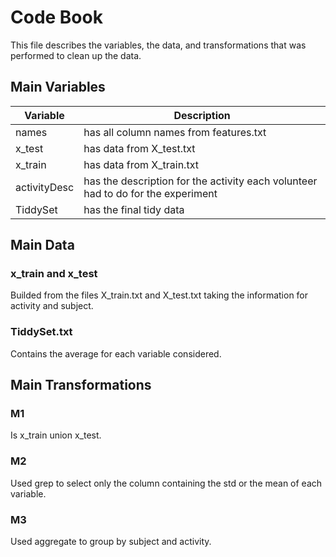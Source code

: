 # Code Book

This file describes the variables, the data, and transformations that was performed to clean up the data.

## Main Variables

| Variable      | Description   |
| ------------- |---------------|
| names | has all column names from features.txt |
| x_test | has data from X_test.txt |
| x_train | has data from X_train.txt |
| activityDesc | has the description for the activity each volunteer had to do for the experiment |
| TiddySet | has the final tidy data | 

## Main Data

### x_train and x_test

Builded from the files X_train.txt and X_test.txt taking the information for activity and subject.

### TiddySet.txt

Contains the average for each variable considered.

## Main Transformations

### M1

Is x_train union x_test.

### M2

Used grep to select only the column containing the std or the mean of each variable.

### M3

Used aggregate to group by subject and activity.


